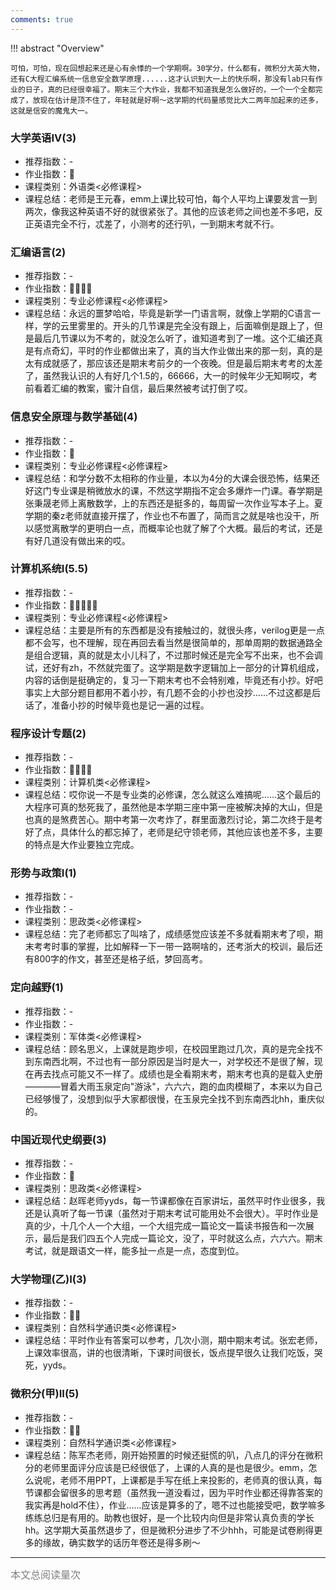 ```yaml
---
comments: true
---
```


!!! abstract "Overview"

    可怕，可怕，现在回想起来还是心有余悸的一个学期啊。30学分，什么都有，微积分大英大物，还有C大程汇编系统一信息安全数学原理......这才认识到大一上的快乐啊，那没有lab只有作业的日子，真的已经很幸福了。期末三个大作业，我都不知道我是怎么做好的，一个一个全都完成了，放现在估计是顶不住了，年轻就是好啊～这学期的代码量感觉比大二两年加起来的还多，这就是信安的魔鬼大一。
    
### 大学英语IV(3)
- 推荐指数：-
- 作业指数：:star2:
- 课程类别：外语类<必修课程>
- 课程总结：老师是王元春，emm上课比较可怕，每个人平均上课要发言一到两次，像我这种英语不好的就很紧张了。其他的应该老师之间也差不多吧，反正英语完全不行，忒差了，小测考的还行叭，一到期末考就不行。

### 汇编语言(2)
- 推荐指数：-
- 作业指数：:star2::star2::star2::star2:
- 课程类别：专业必修课程<必修课程>
- 课程总结：永远的噩梦哈哈，毕竟是新学一门语言啊，就像上学期的C语言一样，学的云里雾里的。开头的几节课是完全没有跟上，后面嘛倒是跟上了，但是最后几节课以为不考的，就没怎么听了，谁知道考到了一堆。这个汇编还真是有点奇幻，平时的作业都做出来了，真的当大作业做出来的那一刻，真的是太有成就感了，那应该还是期末考前夕的一个夜晚。但是最后期末考考的太差了，虽然我认识的人有好几个1.5的，66666，大一的时候年少无知啊哎，考前看着汇编的教案，蜜汁自信，最后果然被考试打倒了哎。

### 信息安全原理与数学基础(4)
- 推荐指数：-
- 作业指数：:star2:
- 课程类别：专业必修课程<必修课程>
- 课程总结：和学分数不太相称的作业量，本以为4分的大课会很恐怖，结果还好这门专业课是稍微放水的课，不然这学期指不定会多爆炸一门课。春学期是张秉晟老师上离散数学，上的东西还是挺多的，每周留一次作业写本子上。夏学期的秦z老师就直接开摆了，作业也不布置了，简而言之就是啥也没干，所以感觉离散学的更明白一点，而概率论也就了解了个大概。最后的考试，还是有好几道没有做出来的哎。

### 计算机系统I(5.5)
- 推荐指数：-
- 作业指数：:star2::star2::star2::star2::star2:
- 课程类别：专业必修课程<必修课程>
- 课程总结：主要是所有的东西都是没有接触过的，就很头疼，verilog更是一点都不会写，也不理解，现在再回去看当然是很简单的，那单周期的数据通路全是组合逻辑，真的就是太小儿科了，不过那时候还是完全写不出来，也不会调试，还好有zh，不然就完蛋了。这学期是数字逻辑加上一部分的计算机组成，内容的话倒是挺确定的，复习一下期末考也不会特别难，毕竟还有小抄。好吧事实上大部分题目都用不着小抄，有几题不会的小抄也没抄......不过这都是后话了，准备小抄的时候毕竟也是记一遍的过程。

### 程序设计专题(2)
- 推荐指数：-
- 作业指数：:star2::star2::star2::star2:
- 课程类别：计算机类<必修课程>
- 课程总结：哎你说一不是专业类的必修课，怎么就这么难搞呢......这个最后的大程序可真的愁死我了，虽然他是本学期三座中第一座被解决掉的大山，但是也真的是煞费苦心。期中考第一次考炸了，群里面激烈讨论，第二次终于是考好了点，具体什么的都忘掉了，老师是纪守领老师，其他应该也差不多，主要的特点是大作业要独立完成。

### 形势与政策I(1)
- 推荐指数：-
- 作业指数：-
- 课程类别：思政类<必修课程>
- 课程总结：完了老师都忘了叫啥了，成绩感觉应该差不多就看期末考了呗，期末考考时事的掌握，比如解释一下一带一路啊啥的，还考浙大的校训，最后还有800字的作文，甚至还是格子纸，梦回高考。

### 定向越野(1)
- 推荐指数：-
- 作业指数：-
- 课程类别：军体类<必修课程>
- 课程总结：顾名思义，上课就是跑步呗，在校园里跑过几次，真的是完全找不到东南西北啊，不过也有一部分原因是当时是大一，对学校还不是很了解，现在再去找点可能又不一样了。成绩也是全看期末考，期末考也真的是载入史册————冒着大雨玉泉定向"游泳"，六六六，跑的血肉模糊了，本来以为自己已经够慢了，没想到似乎大家都很慢，在玉泉完全找不到东南西北hh，重庆似的。

### 中国近现代史纲要(3)
- 推荐指数：-
- 作业指数：:star2:
- 课程类别：思政类<必修课程>
- 课程总结：赵晖老师yyds，每一节课都像在百家讲坛，虽然平时作业很多，我还是认真听了每一节课（虽然对于期末考试可能用处不会很大）。平时作业是真的少，十几个人一个大组，一个大组完成一篇论文一篇读书报告和一次展示，最后是我们四五个人完成一篇论文，没了，平时就这么点，六六六。期末考试，就是跟语文一样，能多扯一点是一点，态度到位。

### 大学物理(乙)I(3)
- 推荐指数：-
- 作业指数：:star2::star2:
- 课程类别：自然科学通识类<必修课程>
- 课程总结：平时作业有答案可以参考，几次小测，期中期末考试。张宏老师，上课效率很高，讲的也很清晰，下课时间很长，饭点提早很久让我们吃饭，哭死，yyds。

### 微积分(甲)II(5)
- 推荐指数：-
- 作业指数：:star2::star2:
- 课程类别：自然科学通识类<必修课程>
- 课程总结：陈军杰老师，刚开始预置的时候还挺慌的叭，八点几的评分在微积分的老师里面评分应该是已经很低了，上课的人真的是也是很少。emm，怎么说呢，老师不用PPT，上课都是手写在纸上来投影的，老师真的很认真，每节课都会留很多的思考题（虽然我一道没看过，因为平时作业都还得靠答案的我实再是hold不住），作业......应该是算多的了，嗯不过也能接受吧，数学嘛多练练总归是有用的。助教也很好，是一个比较内向但是非常认真负责的学长hh。这学期大英虽然退步了，但是微积分进步了不少hhh，可能是试卷刷得更多的缘故，确实数学的话历年卷还是得多刷～

<hr>
<span id="busuanzi_container_page_pv"><font size="3" color="grey">本文总阅读量<span id="busuanzi_value_page_pv"></span>次</font></span>
<br/>